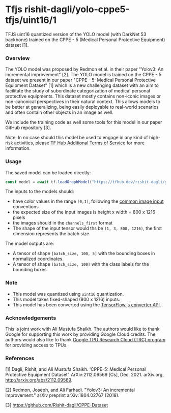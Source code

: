 # Tfjs rishit-dagli/yolo-cppe5-tfjs/uint16/1
TFJS uint16 quantized version of the YOLO model (with DarkNet 53 backbone) trained on the CPPE - 5 (Medical Personal Protective Equipment) dataset [1].

<!-- parent-model: rishit-dagli/yolo-cppe5-tfjs/1 -->
<!-- asset-path: https://storage.googleapis.com/cppe-5/trained_models/yolo/tfjs/yolo_uint8.tar.gz -->

### Overview
The YOLO model was proposed by Redmon et al. in their paper "Yolov3: An incremental improvement" [2]. The YOLO model is trained on the CPPE - 5 dataset we present in our paper "CPPE - 5: Medical Personal Protective Equipment Dataset" [1] which is a new challenging dataset with an aim to facilitate the study of subordinate categorization of medical personal protective equipments. This dataset mostly contains non-iconic images or non-canonical perspectives in their natural context. This allows models to be better at generalizing, being easily deployable to real-world scenarios and often contain other objects in an image as well.

We include the training code as well some tools for this model in our paper GitHub repository [3].

Note: In no case should this model be used to engage in any kind of high-risk activities, please [TF Hub Additional Terms of Service](https://tfhub.dev/terms#hra) for more information.

### Usage
The saved model can be loaded directly:

```js
const model = await tf.loadGraphModel("https://tfhub.dev/rishit-dagli/yolo-cppe5-tfjs/uint16/tfjs/1")
```

The inputs to the models should:

- have color values in the range `[0,1]`, following the [common image input](https://www.tensorflow.org/hub/common_signatures/images#input) conventions
- the expected size of the input images is height x width = 800 x 1216 pixels
- the images should in the `channels_first` format
- The shape of the input tensor would ths be `(1, 3, 800, 1216)`, the first dimension represents the batch size

The model outputs are:

- A tensor of shape `[batch_size, 100, 5]` with the bounding boxes in normalized coordinates.
- A tensor of shape `[batch_size, 100]` with the class labels for the bounding boxes.

### Note

- This model was quantized using `uint16` quantization.
- This model takes fixed-shaped (800 x 1216) inputs.
- This model has been converted using the [TensorFlow.js converter API](https://www.tensorflow.org/js/guide/conversion).

### Acknowledgements

This is joint work with Ali Mustufa Shaikh. The authors would like to thank Google for supporting this work by providing Google Cloud credits. The authors would also like to thank [Google TPU Research Cloud (TRC) program](https://sites.research.google/trc) for providing access to TPUs.

### References

[1] Dagli, Rishit, and Ali Mustufa Shaikh. ‘CPPE-5: Medical Personal Protective Equipment Dataset’. ArXiv:2112.09569 [Cs], Dec. 2021. arXiv.org, http://arxiv.org/abs/2112.09569.

[2] Redmon, Joseph, and Ali Farhadi. "Yolov3: An incremental improvement." arXiv preprint arXiv:1804.02767 (2018).

[3] https://github.com/Rishit-dagli/CPPE-Dataset